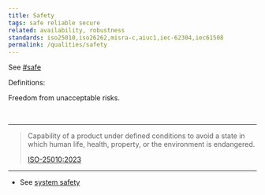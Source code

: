 ```yaml
---
title: Safety
tags: safe reliable secure
related: availability, robustness
standards: iso25010,iso26262,misra-c,aiuc1,iec-62304,iec61508
permalink: /qualities/safety
---
```


See [#safe](/tag-safe)

Definitions:

<div class="arc42-help" markdown="1">

Freedom from unacceptable risks.

</div><br>

<hr class="with-no-margin"/>


>Capability of a product under defined conditions to avoid a state in which human life, health, property, or the environment is endangered.
>
>[ISO-25010:2023](/references/#iso-25010-2023)

<hr class="with-no-margin"/>

* See [system safety](https://en.wikipedia.org/wiki/Software_system_safety)
